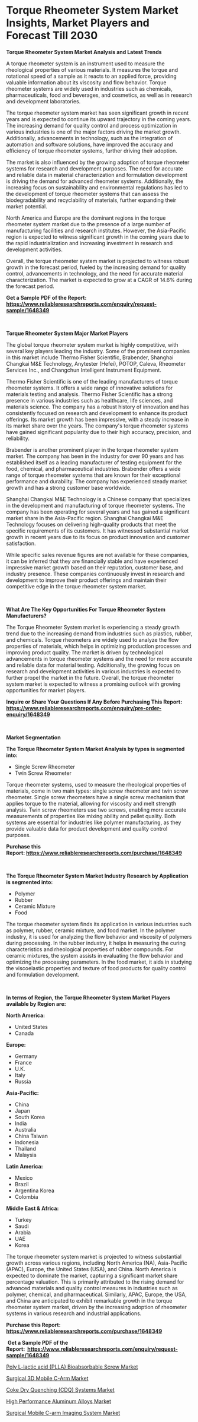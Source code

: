 <p><h1>Torque Rheometer System Market Insights, Market Players and Forecast Till 2030</h1></p><p><strong>Torque Rheometer System Market Analysis and Latest Trends</strong></p>
<p><p>A torque rheometer system is an instrument used to measure the rheological properties of various materials. It measures the torque and rotational speed of a sample as it reacts to an applied force, providing valuable information about its viscosity and flow behavior. Torque rheometer systems are widely used in industries such as chemicals, pharmaceuticals, food and beverages, and cosmetics, as well as in research and development laboratories.</p><p>The torque rheometer system market has seen significant growth in recent years and is expected to continue its upward trajectory in the coming years. The increasing demand for quality control and process optimization in various industries is one of the major factors driving the market growth. Additionally, advancements in technology, such as the integration of automation and software solutions, have improved the accuracy and efficiency of torque rheometer systems, further driving their adoption.</p><p>The market is also influenced by the growing adoption of torque rheometer systems for research and development purposes. The need for accurate and reliable data in material characterization and formulation development is driving the demand for advanced rheometer systems. Additionally, the increasing focus on sustainability and environmental regulations has led to the development of torque rheometer systems that can assess the biodegradability and recyclability of materials, further expanding their market potential.</p><p>North America and Europe are the dominant regions in the torque rheometer system market due to the presence of a large number of manufacturing facilities and research institutes. However, the Asia-Pacific region is expected to witness significant growth in the coming years due to the rapid industrialization and increasing investment in research and development activities.</p><p>Overall, the torque rheometer system market is projected to witness robust growth in the forecast period, fueled by the increasing demand for quality control, advancements in technology, and the need for accurate material characterization. The market is expected to grow at a CAGR of 14.6% during the forecast period.</p></p>
<p><strong>Get a Sample PDF of the Report:&nbsp; <a href="https://www.reliableresearchreports.com/enquiry/request-sample/1648349">https://www.reliableresearchreports.com/enquiry/request-sample/1648349</a></strong></p>
<p>&nbsp;</p>
<p><strong>Torque Rheometer System Major Market Players</strong></p>
<p><p>The global torque rheometer system market is highly competitive, with several key players leading the industry. Some of the prominent companies in this market include Thermo Fisher Scientific, Brabender, Shanghai Changkai M&E Technology, Anytester (Hefei), POTOP, Caleva, Rheometer Services Inc., and Changchun Intelligent Instrument Equipment.</p><p>Thermo Fisher Scientific is one of the leading manufacturers of torque rheometer systems. It offers a wide range of innovative solutions for materials testing and analysis. Thermo Fisher Scientific has a strong presence in various industries such as healthcare, life sciences, and materials science. The company has a robust history of innovation and has consistently focused on research and development to enhance its product offerings. Its market growth has been impressive, with a steady increase in its market share over the years. The company's torque rheometer systems have gained significant popularity due to their high accuracy, precision, and reliability.</p><p>Brabender is another prominent player in the torque rheometer system market. The company has been in the industry for over 90 years and has established itself as a leading manufacturer of testing equipment for the food, chemical, and pharmaceutical industries. Brabender offers a wide range of torque rheometer systems that are known for their exceptional performance and durability. The company has experienced steady market growth and has a strong customer base worldwide.</p><p>Shanghai Changkai M&E Technology is a Chinese company that specializes in the development and manufacturing of torque rheometer systems. The company has been operating for several years and has gained a significant market share in the Asia-Pacific region. Shanghai Changkai M&E Technology focuses on delivering high-quality products that meet the specific requirements of its customers. It has witnessed substantial market growth in recent years due to its focus on product innovation and customer satisfaction.</p><p>While specific sales revenue figures are not available for these companies, it can be inferred that they are financially stable and have experienced impressive market growth based on their reputation, customer base, and industry presence. These companies continuously invest in research and development to improve their product offerings and maintain their competitive edge in the torque rheometer system market.</p></p>
<p>&nbsp;</p>
<p><strong>What Are The Key Opportunities For Torque Rheometer System Manufacturers?</strong></p>
<p><p>The Torque Rheometer System market is experiencing a steady growth trend due to the increasing demand from industries such as plastics, rubber, and chemicals. Torque rheometers are widely used to analyze the flow properties of materials, which helps in optimizing production processes and improving product quality. The market is driven by technological advancements in torque rheometer systems and the need for more accurate and reliable data for material testing. Additionally, the growing focus on research and development activities in various industries is expected to further propel the market in the future. Overall, the torque rheometer system market is expected to witness a promising outlook with growing opportunities for market players.</p></p>
<p><strong>Inquire or Share Your Questions If Any Before Purchasing This Report: <a href="https://www.reliableresearchreports.com/enquiry/pre-order-enquiry/1648349">https://www.reliableresearchreports.com/enquiry/pre-order-enquiry/1648349</a></strong></p>
<p>&nbsp;</p>
<p><strong>Market Segmentation</strong></p>
<p><strong>The Torque Rheometer System Market Analysis by types is segmented into:</strong></p>
<p><ul><li>Single Screw Rheometer</li><li>Twin Screw Rheometer</li></ul></p>
<p><p>Torque rheometer systems, used to measure the rheological properties of materials, come in two main types: single screw rheometer and twin screw rheometer. Single screw rheometers have a single screw mechanism that applies torque to the material, allowing for viscosity and melt strength analysis. Twin screw rheometers use two screws, enabling more accurate measurements of properties like mixing ability and pellet quality. Both systems are essential for industries like polymer manufacturing, as they provide valuable data for product development and quality control purposes.</p></p>
<p><strong>Purchase this Report:&nbsp;<a href="https://www.reliableresearchreports.com/purchase/1648349">https://www.reliableresearchreports.com/purchase/1648349</a></strong></p>
<p>&nbsp;</p>
<p><strong>The Torque Rheometer System Market Industry Research by Application is segmented into:</strong></p>
<p><ul><li>Polymer</li><li>Rubber</li><li>Ceramic Mixture</li><li>Food</li></ul></p>
<p><p>The torque rheometer system finds its application in various industries such as polymer, rubber, ceramic mixture, and food market. In the polymer industry, it is used for analyzing the flow behavior and viscosity of polymers during processing. In the rubber industry, it helps in measuring the curing characteristics and rheological properties of rubber compounds. For ceramic mixtures, the system assists in evaluating the flow behavior and optimizing the processing parameters. In the food market, it aids in studying the viscoelastic properties and texture of food products for quality control and formulation development.</p></p>
<p>&nbsp;</p>
<p><strong>In terms of Region, the Torque Rheometer System Market Players available by Region are:</strong></p>
<p>
    <p> <strong> North America: </strong>
        <ul>
            <li>United States</li>
            <li>Canada</li>
        </ul>
        </p> 
    <p> <strong> Europe: </strong>
        <ul>
            <li>Germany</li>
            <li>France</li>
            <li>U.K.</li>
            <li>Italy</li>
            <li>Russia</li>
        </ul>
        </p> 
    <p> <strong> Asia-Pacific: </strong>
        <ul>
            <li>China</li>
            <li>Japan</li>
            <li>South Korea</li>
            <li>India</li>
            <li>Australia</li>
            <li>China Taiwan</li>
            <li>Indonesia</li>
            <li>Thailand</li>
            <li>Malaysia</li>
        </ul>
        </p> 
    <p> <strong> Latin America: </strong>
        <ul>
            <li>Mexico</li>
            <li>Brazil</li>
            <li>Argentina Korea</li>
            <li>Colombia</li>
        </ul>
        </p> 
    <p> <strong> Middle East & Africa: </strong>
        <ul>
            <li>Turkey</li>
            <li>Saudi</li>
            <li>Arabia</li>
            <li>UAE</li>
            <li>Korea</li>
        </ul>
    </p>
    </p>
<p><p>The torque rheometer system market is projected to witness substantial growth across various regions, including North America (NA), Asia-Pacific (APAC), Europe, the United States (USA), and China. North America is expected to dominate the market, capturing a significant market share percentage valuation. This is primarily attributed to the rising demand for advanced materials and quality control measures in industries such as polymer, chemical, and pharmaceutical. Similarly, APAC, Europe, the USA, and China are anticipated to exhibit remarkable growth in the torque rheometer system market, driven by the increasing adoption of rheometer systems in various research and industrial applications.</p></p>
<p><strong>Purchase this Report: <a href="https://www.reliableresearchreports.com/purchase/1648349">https://www.reliableresearchreports.com/purchase/1648349</a></strong></p>
<p>&nbsp;<strong>Get a Sample PDF of the Report:&nbsp;&nbsp;<a href="https://www.reliableresearchreports.com/enquiry/request-sample/1648349">https://www.reliableresearchreports.com/enquiry/request-sample/1648349</a></strong></p>
<p><strong></strong></p>
<p><p><a href="https://www.linkedin.com/pulse/poly-l-lactic-acid-plla-bioabsorbable-screw-market-size-jlqxe/">Poly L-lactic acid (PLLA) Bioabsorbable Screw Market</a></p><p><a href="https://www.linkedin.com/pulse/surgical-3d-mobile-c-arm-market-challenges-opportunities-growth-blpbe/">Surgical 3D Mobile C-Arm Market</a></p><p><a href="https://medium.com/@jacks0866979/coke-dry-quenching-cdq-systems-market-analysis-and-sze-forecasted-for-period-from-2023-to-2030-70c071946e72">Coke Dry Quenching (CDQ) Systems Market</a></p><p><a href="https://medium.com/@rombilly2345/high-performance-aluminum-alloys-market-share-evolution-and-market-growth-trends-2023-2030-08462ce07462">High Performance Aluminum Alloys Market</a></p><p><a href="https://www.linkedin.com/pulse/surgical-mobile-c-arm-imaging-system-market-research-gdqxe/">Surgical Mobile C-arm Imaging System Market</a></p></p>